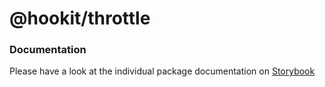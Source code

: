 # @hookit/throttle

### Documentation

Please have a look at the individual package documentation on [Storybook](https://hookit-storybook.vercel.app/)
